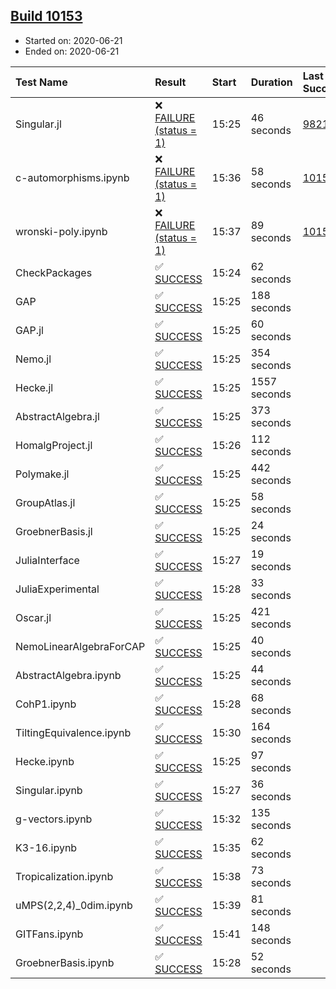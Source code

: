 ## [Build 10153](https://oscarci.mathematik.uni-kl.de/job/oscar/10153/)

* Started on: 2020-06-21
* Ended on: 2020-06-21

| Test Name    | Result | Start | Duration | Last Success | First Failure |
|:-------------|:-------|:------|:---------|:-------------|:--------------|
| Singular.jl | ❌ [FAILURE (status = 1)](https://oscarci.mathematik.uni-kl.de/job/oscar/10153/artifact/logs/build-10153/Singular.jl.log) | 15:25 | 46 seconds | [9821](https://oscarci.mathematik.uni-kl.de/job/oscar/9821/) | [9822](https://oscarci.mathematik.uni-kl.de/job/oscar/9822/) |
| c-automorphisms.ipynb | ❌ [FAILURE (status = 1)](https://oscarci.mathematik.uni-kl.de/job/oscar/10153/artifact/logs/build-10153/c-automorphisms.ipynb.log) | 15:36 | 58 seconds | [10151](https://oscarci.mathematik.uni-kl.de/job/oscar/10151/) | [10152](https://oscarci.mathematik.uni-kl.de/job/oscar/10152/) |
| wronski-poly.ipynb | ❌ [FAILURE (status = 1)](https://oscarci.mathematik.uni-kl.de/job/oscar/10153/artifact/logs/build-10153/wronski-poly.ipynb.log) | 15:37 | 89 seconds | [10150](https://oscarci.mathematik.uni-kl.de/job/oscar/10150/) | [10151](https://oscarci.mathematik.uni-kl.de/job/oscar/10151/) |
| CheckPackages | ✅ [SUCCESS](https://oscarci.mathematik.uni-kl.de/job/oscar/10153/artifact/logs/build-10153/CheckPackages.log) | 15:24 | 62 seconds |  |  |
| GAP | ✅ [SUCCESS](https://oscarci.mathematik.uni-kl.de/job/oscar/10153/artifact/logs/build-10153/GAP.log) | 15:25 | 188 seconds |  |  |
| GAP.jl | ✅ [SUCCESS](https://oscarci.mathematik.uni-kl.de/job/oscar/10153/artifact/logs/build-10153/GAP.jl.log) | 15:25 | 60 seconds |  |  |
| Nemo.jl | ✅ [SUCCESS](https://oscarci.mathematik.uni-kl.de/job/oscar/10153/artifact/logs/build-10153/Nemo.jl.log) | 15:25 | 354 seconds |  |  |
| Hecke.jl | ✅ [SUCCESS](https://oscarci.mathematik.uni-kl.de/job/oscar/10153/artifact/logs/build-10153/Hecke.jl.log) | 15:25 | 1557 seconds |  |  |
| AbstractAlgebra.jl | ✅ [SUCCESS](https://oscarci.mathematik.uni-kl.de/job/oscar/10153/artifact/logs/build-10153/AbstractAlgebra.jl.log) | 15:25 | 373 seconds |  |  |
| HomalgProject.jl | ✅ [SUCCESS](https://oscarci.mathematik.uni-kl.de/job/oscar/10153/artifact/logs/build-10153/HomalgProject.jl.log) | 15:26 | 112 seconds |  |  |
| Polymake.jl | ✅ [SUCCESS](https://oscarci.mathematik.uni-kl.de/job/oscar/10153/artifact/logs/build-10153/Polymake.jl.log) | 15:25 | 442 seconds |  |  |
| GroupAtlas.jl | ✅ [SUCCESS](https://oscarci.mathematik.uni-kl.de/job/oscar/10153/artifact/logs/build-10153/GroupAtlas.jl.log) | 15:25 | 58 seconds |  |  |
| GroebnerBasis.jl | ✅ [SUCCESS](https://oscarci.mathematik.uni-kl.de/job/oscar/10153/artifact/logs/build-10153/GroebnerBasis.jl.log) | 15:25 | 24 seconds |  |  |
| JuliaInterface | ✅ [SUCCESS](https://oscarci.mathematik.uni-kl.de/job/oscar/10153/artifact/logs/build-10153/JuliaInterface.log) | 15:27 | 19 seconds |  |  |
| JuliaExperimental | ✅ [SUCCESS](https://oscarci.mathematik.uni-kl.de/job/oscar/10153/artifact/logs/build-10153/JuliaExperimental.log) | 15:28 | 33 seconds |  |  |
| Oscar.jl | ✅ [SUCCESS](https://oscarci.mathematik.uni-kl.de/job/oscar/10153/artifact/logs/build-10153/Oscar.jl.log) | 15:25 | 421 seconds |  |  |
| NemoLinearAlgebraForCAP | ✅ [SUCCESS](https://oscarci.mathematik.uni-kl.de/job/oscar/10153/artifact/logs/build-10153/NemoLinearAlgebraForCAP.log) | 15:25 | 40 seconds |  |  |
| AbstractAlgebra.ipynb | ✅ [SUCCESS](https://oscarci.mathematik.uni-kl.de/job/oscar/10153/artifact/logs/build-10153/AbstractAlgebra.ipynb.log) | 15:25 | 44 seconds |  |  |
| CohP1.ipynb | ✅ [SUCCESS](https://oscarci.mathematik.uni-kl.de/job/oscar/10153/artifact/logs/build-10153/CohP1.ipynb.log) | 15:28 | 68 seconds |  |  |
| TiltingEquivalence.ipynb | ✅ [SUCCESS](https://oscarci.mathematik.uni-kl.de/job/oscar/10153/artifact/logs/build-10153/TiltingEquivalence.ipynb.log) | 15:30 | 164 seconds |  |  |
| Hecke.ipynb | ✅ [SUCCESS](https://oscarci.mathematik.uni-kl.de/job/oscar/10153/artifact/logs/build-10153/Hecke.ipynb.log) | 15:25 | 97 seconds |  |  |
| Singular.ipynb | ✅ [SUCCESS](https://oscarci.mathematik.uni-kl.de/job/oscar/10153/artifact/logs/build-10153/Singular.ipynb.log) | 15:27 | 36 seconds |  |  |
| g-vectors.ipynb | ✅ [SUCCESS](https://oscarci.mathematik.uni-kl.de/job/oscar/10153/artifact/logs/build-10153/g-vectors.ipynb.log) | 15:32 | 135 seconds |  |  |
| K3-16.ipynb | ✅ [SUCCESS](https://oscarci.mathematik.uni-kl.de/job/oscar/10153/artifact/logs/build-10153/K3-16.ipynb.log) | 15:35 | 62 seconds |  |  |
| Tropicalization.ipynb | ✅ [SUCCESS](https://oscarci.mathematik.uni-kl.de/job/oscar/10153/artifact/logs/build-10153/Tropicalization.ipynb.log) | 15:38 | 73 seconds |  |  |
| uMPS(2,2,4)_0dim.ipynb | ✅ [SUCCESS](https://oscarci.mathematik.uni-kl.de/job/oscar/10153/artifact/logs/build-10153/uMPS-2-2-4-_0dim.ipynb.log) | 15:39 | 81 seconds |  |  |
| GITFans.ipynb | ✅ [SUCCESS](https://oscarci.mathematik.uni-kl.de/job/oscar/10153/artifact/logs/build-10153/GITFans.ipynb.log) | 15:41 | 148 seconds |  |  |
| GroebnerBasis.ipynb | ✅ [SUCCESS](https://oscarci.mathematik.uni-kl.de/job/oscar/10153/artifact/logs/build-10153/GroebnerBasis.ipynb.log) | 15:28 | 52 seconds |  |  |
